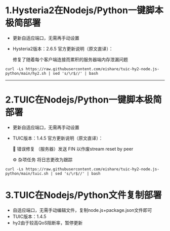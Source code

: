 # 1.Hysteria2在Nodejs/Python一键脚本极简部署

* 更新自适应端口，无需再手动设置

* Hysteria2版本：2.6.5 官方更新说明（原文直译）：

  修复了随着每个客户端连接而累积的服务器端内存泄漏问题

```
curl -Ls https://raw.githubusercontent.com/eishare/tuic-hy2-node.js-python/main/hy2.sh | sed 's/\r$//' | bash
```


---------------------------------------

# 2.TUIC在Nodejs/Python一键脚本极简部署

* 更新自适应端口，无需再手动设置

* TUIC版本：1.4.5 官方更新说明（原文直译）：

  🐛 错误修复
     （服务器）发送 FIN 以作废stream reset by peer

   ⚙️ 杂项任务
      将日志更改为跟踪

```
curl -Ls https://raw.githubusercontent.com/eishare/tuic-hy2-node.js-python/main/tuic.sh | sed 's/\r$//' | bash
```

# 3.TUIC在Nodejs/Python文件复制部署

* 自适应端口，无需手动编辑文件，复制node.js+package.json文件即可
* TUIC版本：1.4.5
* hy2由于较高QoS阻断率，暂停更新
